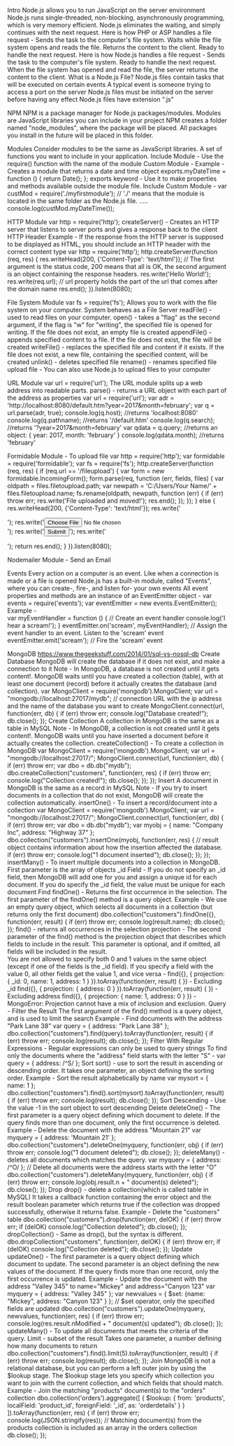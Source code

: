 Intro
    Node.js allows you to run JavaScript on the server environment
    Node.js runs single-threaded, non-blocking, asynchronously programming, which is very memory efficient.
    Node.js eliminates the waiting, and simply continues with the next request.
        Here is how PHP or ASP handles a file request -
            Sends the task to the computer's file system.
            Waits while the file system opens and reads the file.
            Returns the content to the client.
            Ready to handle the next request.
        Here is how Node.js handles a file request -
            Sends the task to the computer's file system.
            Ready to handle the next request.
            When the file system has opened and read the file, the server returns the content to the client.
    What is a Node.js File?
        Node.js files contain tasks that will be executed on certain events
        A typical event is someone trying to access a port on the server
        Node.js files must be initiated on the server before having any effect
        Node.js files have extension ".js"
    
NPM
    NPM is a package manager for Node.js packages/modules. Modules are JavaScript libraries you can include in your project
    NPM creates a folder named "node_modules", where the package will be placed. All packages you install in the future will be placed in this folder.

Modules
    Consider modules to be the same as JavaScript libraries. A set of functions you want to include in your application.
    Include Module - Use the require() function with the name of the module
    Custom Module - 
        Example - Creates a module that returns a date and time object
            exports.myDateTime = function () {
                return Date();
            };
        exports keyword - Use it to make properties and methods available outside the module file.
        Include Custom Module - 
            var custMod = require('./myfirstmodule');  // './' means that the module is located in the same folder as the Node.js file.
            .....
            console.log(custMod.myDateTime());

HTTP Module
    var http = require('http');
    createServer() - Creates an HTTP server that listens to server ports and gives a response back to the client
    HTTP Header Example - If the response from the HTTP server is supposed to be displayed as HTML, you should include an HTTP header with the correct content type
        var http = require('http');
        http.createServer(function (req, res) {
            res.writeHead(200, {'Content-Type': 'text/html'});  // The first argument is the status code, 200 means that all is OK, the second argument is an object containing the response headers.
            res.write('Hello World!');
            res.write(req.url);  // url property holds the part of the url that comes after the domain name
            res.end();
        }).listen(8080);

File System Module
    var fs = require('fs');
    Allows you to work with the file system on your computer. System behaves as a File Server
    readFile() - used to read files on your computer.
    open() - takes a "flag" as the second argument, if the flag is "w" for "writing", the specified file is opened for writing. If the file does not exist, an empty file is created
    appendFile() - appends specified content to a file. If the file does not exist, the file will be created
    writeFile() - replaces the specified file and content if it exists. If the file does not exist, a new file, containing the specified content, will be created
    unlink() - deletes specified file
    rename() - renames specified file
    upload file - You can also use Node.js to upload files to your computer

URL Module
    var url = require('url');
    The URL module splits up a web address into readable parts.
    parse() - returns a URL object with each part of the address as properties
        var url = require('url');
        var adr = 'http://localhost:8080/default.htm?year=2017&month=february';
        var q = url.parse(adr, true);
        console.log(q.host); //returns 'localhost:8080'
        console.log(q.pathname); //returns '/default.htm'
        console.log(q.search); //returns '?year=2017&month=february'
        var qdata = q.query; //returns an object: { year: 2017, month: 'february' }
        console.log(qdata.month); //returns 'february'

Formidable Module - To upload file
    var http = require('http');
    var formidable = require('formidable');
    var fs = require('fs');
    http.createServer(function (req, res) {
        if (req.url == '/fileupload') {
            var form = new formidable.IncomingForm();
            form.parse(req, function (err, fields, files) {
                var oldpath = files.filetoupload.path;
                var newpath = 'C:/Users/Your Name/' + files.filetoupload.name;
                fs.rename(oldpath, newpath, function (err) {
                    if (err) throw err;
                    res.write('File uploaded and moved!');
                    res.end();
                });
            });
        } else {
            res.writeHead(200, {'Content-Type': 'text/html'});
            res.write('<form action="fileupload" method="post" enctype="multipart/form-data">');
            res.write('<input type="file" name="filetoupload"><br>');
            res.write('<input type="submit">');
            res.write('</form>');
            return res.end();
        }
    }).listen(8080);

Nodemailer Module - Send an Email

Events
    Every action on a computer is an event. Like when a connection is made or a file is opened
    Node.js has a built-in module, called "Events", where you can create-, fire-, and listen for- your own events
    All event properties and methods are an instance of an EventEmitter object -
        var events = require('events');
        var eventEmitter = new events.EventEmitter();
    Example -        
        var myEventHandler = function () {  // Create an event handler
            console.log('I hear a scream!');
        }
        eventEmitter.on('scream', myEventHandler);  // Assign the event handler to an event. Listen to the 'scream' event   
        eventEmitter.emit('scream');  // Fire the 'scream' event

MongoDB
    https://www.thegeekstuff.com/2014/01/sql-vs-nosql-db
    Create Database
        MongoDB will create the database if it does not exist, and make a connection to it
        Note - In MongoDB, a database is not created until it gets content!. MongoDB waits until you have created a collection (table), with at least one document (record) before it actually creates the database (and collection).
            var MongoClient = require('mongodb').MongoClient;
            var url = "mongodb://localhost:27017/mydb";  // connection URL with the ip address and the name of the database you want to create
            MongoClient.connect(url, function(err, db) {
                if (err) throw err;
                console.log("Database created!");
                db.close();
            });
    Create Collection
        A collection in MongoDB is the same as a table in MySQL
        Note - In MongoDB, a collection is not created until it gets content!. MongoDB waits until you have inserted a document before it actually creates the collection.
        createCollection() - To create a collection in MongoDB
            var MongoClient = require('mongodb').MongoClient;
            var url = "mongodb://localhost:27017/";
            MongoClient.connect(url, function(err, db) {
                if (err) throw err;
                var dbo = db.db("mydb");
                dbo.createCollection("customers", function(err, res) {
                    if (err) throw err;
                    console.log("Collection created!");
                    db.close();
                });
            });
    Insert 
        A document in MongoDB is the same as a record in MySQL
        Note - If you try to insert documents in a collection that do not exist, MongoDB will create the collection automatically.
        insertOne() - To insert a record/document into a collection
            var MongoClient = require('mongodb').MongoClient;
            var url = "mongodb://localhost:27017/";
            MongoClient.connect(url, function(err, db) {
                if (err) throw err;
                var dbo = db.db("mydb");
                var myobj = { name: "Company Inc", address: "Highway 37" };
                dbo.collection("customers").insertOne(myobj, function(err, res) {  // result object contains information about how the insertion affected the database.
                    if (err) throw err;
                    console.log("1 document inserted");
                    db.close();
                });
            });
        insertMany() - To insert multiple documents into a collection in MongoDB. First parameter is the array of objects
        _id Field - If you do not specify an _id field, then MongoDB will add one for you and assign a unique id for each document. If you do specify the _id field, the value must be unique for each document
    Find
        findOne() - 
            Returns the first occurrence in the selection. The first parameter of the findOne() method is a query object.
            Example - We use an empty query object, which selects all documents in a collection (but returns only the first document)
                dbo.collection("customers").findOne({}, function(err, result) {
                    if (err) throw err;
                    console.log(result.name);
                    db.close();
                });
        find() - returns all occurrences in the selection
        projection - 
            The second parameter of the find() method is the projection object that describes which fields to include in the result.
            This parameter is optional, and if omitted, all fields will be included in the result.      
            You are not allowed to specify both 0 and 1 values in the same object (except if one of the fields is the _id field). If you specify a field with the value 0, all other fields get the value 1, and vice versa -
                find({}, { projection: { _id: 0, name: 1, address: 1 } }).toArray(function(err, result) { }) - Excluding _id
                find({}, { projection: { address: 0 } }).toArray(function(err, result) { }) - Excluding address
                find({}, { projection: { name: 1, address: 0 } }) - MongoError: Projection cannot have a mix of inclusion and exclusion.
    Query - Filter the Result
        The first argument of the find() method is a query object, and is used to limit the search
        Example - Find documents with the address "Park Lane 38"
            var query = { address: "Park Lane 38" };
            dbo.collection("customers").find(query).toArray(function(err, result) {
                if (err) throw err;
                console.log(result);
                db.close();
            });
        Filter With Regular Expressions - 
            Regular expressions can only be used to query strings
            To find only the documents where the "address" field starts with the letter "S" - var query = { address: /^S/ };
    Sort
        sort() - use to sort the result in ascending or descending order. It takes one parameter, an object defining the sorting order.
        Example - Sort the result alphabetically by name
            var mysort = { name: 1 };
            dbo.collection("customers").find().sort(mysort).toArray(function(err, result) {
                if (err) throw err;
                console.log(result);
                db.close();
            });
        Sort Descending - Use the value -1 in the sort object to sort descending
    Delete
        deleteOne() - 
            The first parameter is a query object defining which document to delete. 
            If the query finds more than one document, only the first occurrence is deleted.
            Example - Delete the document with the address "Mountain 21"
                var myquery = { address: 'Mountain 21' };
                dbo.collection("customers").deleteOne(myquery, function(err, obj) {
                    if (err) throw err;
                    console.log("1 document deleted");
                    db.close();
                });
        deleteMany() - deletes all documents which matches the query.
            var myquery = { address: /^O/ };  // Delete all documents were the address starts with the letter "O"
            dbo.collection("customers").deleteMany(myquery, function(err, obj) {
                if (err) throw err;
                console.log(obj.result.n + " document(s) deleted");
                db.close();
            });
    Drop
        drop() - 
            delete a collection(which is called table in MySQL)
            It takes a callback function containing the error object and the result boolean parameter which returns true if the collection was dropped successfully, otherwise it returns false.
            Example - Delete the "customers" table
                dbo.collection("customers").drop(function(err, delOK) {
                    if (err) throw err;
                    if (delOK) console.log("Collection deleted");
                    db.close();
                });
        dropCollection() - Same as drop(), but the syntax is different. 
            dbo.dropCollection("customers", function(err, delOK) {
                if (err) throw err;
                if (delOK) console.log("Collection deleted");
                db.close();
            }); 
    Update
        updateOne() - 
            The first parameter is a query object defining which document to update. 
            The second parameter is an object defining the new values of the document.
            If the query finds more than one record, only the first occurrence is updated.
            Example - Update the document with the address "Valley 345" to name="Mickey" and address="Canyon 123"
                var myquery = { address: "Valley 345" };
                var newvalues = { $set: {name: "Mickey", address: "Canyon 123" } };  // $set operator, only the specified fields are updated
                dbo.collection("customers").updateOne(myquery, newvalues, function(err, res) {
                    if (err) throw err;
                    console.log(res.result.nModified + " document(s) updated");
                    db.close();
                });
        updateMany() - To update all documents that meets the criteria of the query.
    Limit - subset of the result
        Takes one parameter, a number defining how many documents to return
            dbo.collection("customers").find().limit(5).toArray(function(err, result) {
                if (err) throw err;
                console.log(result);
                db.close();
            });
    Join
        MongoDB is not a relational database, but you can perform a left outer join by using the $lookup stage.
        The $lookup stage lets you specify which collection you want to join with the current collection, and which fields that should match.
        Example - Join the matching "products" document(s) to the "orders" collection
            dbo.collection('orders').aggregate([
                { $lookup:
                    {
                    from: 'products',
                    localField: 'product_id',
                    foreignField: '_id',
                    as: 'orderdetails'
                    }
                }
            ]).toArray(function(err, res) {
                if (err) throw err;
                console.log(JSON.stringify(res));  // Matching document(s) from the products collection is included as an array in the orders collection
                db.close();
            });
